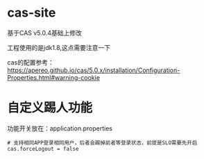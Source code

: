 # cas-site
基于CAS v5.0.4基础上修改

工程使用的是jdk1.8,这点需要注意一下

cas的配置参考：https://apereo.github.io/cas/5.0.x/installation/Configuration-Properties.html#warning-cookie

# 自定义踢人功能
功能开关放在：application.properties

```
# 支持相同APP登录相同用户，后者会踢掉前者等登录状态，前提是SLO需要先开启
cas.forceLogout = false
```
